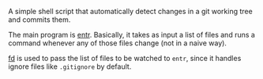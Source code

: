 A simple shell script that automatically detect changes in a git working tree and commits them.

The main program is [entr](http://eradman.com/entrproject/). Basically, it takes as input a list of files and runs a command whenever any of those files change (not in a naive way).

[fd](https://github.com/sharkdp/fd) is used to pass the list of files to be watched to `entr`, since it handles ignore files like `.gitignore` by default.
